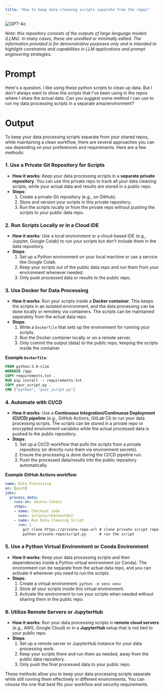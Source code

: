 ```yaml
---
title: "How to keep data cleaning scripts separate from the repos"
---
```

![GPT-4o](https://img.shields.io/badge/GPT--4o-3333FF?style=for-the-badge&logo=openai&logoColor=white)



*Note: this repository consists of the outputs of large language models (LLMs). In many cases, these are unedited or minimally edited. The information provided is for demonstrative purposes only and is intended to highlight constraints and capabilities in LLM applications and prompt engineering strategies.*


# Prompt

Here's a question. I like using these python scripts to clean up data. But I don't always want to show the scripts that I've been using in the repos where I share the actual data. Can you suggest some method I can use to run my data processing scripts in a separate area/environment?

# Output

To keep your data processing scripts separate from your shared repos, while maintaining a clean workflow, there are several approaches you can use depending on your preferences and requirements. Here are a few methods:

### 1. **Use a Private Git Repository for Scripts**
   - **How it works**: Keep your data processing scripts in a **separate private repository**. You can use this private repo to track all your data cleaning scripts, while your actual data and results are stored in a public repo.
   - **Steps**:
     1. Create a private Git repository (e.g., on GitHub).
     2. Store and version your scripts in this private repository.
     3. Run the scripts locally or from the private repo without pushing the scripts to your public data repo.

### 2. **Run Scripts Locally or in a Cloud IDE**
   - **How it works**: Use a local environment or a cloud-based IDE (e.g., Jupyter, Google Colab) to run your scripts but don't include them in the data repository.
   - **Steps**:
     1. Set up a Python environment on your local machine or use a service like Google Colab.
     2. Keep your scripts out of the public data repo and run them from your environment whenever needed.
     3. Only push processed data or results to the public repo.

### 3. **Use Docker for Data Processing**
   - **How it works**: Run your scripts inside a **Docker container**. This keeps the scripts in an isolated environment, and the data processing can be done locally or remotely via containers. The scripts can be maintained separately from the actual data repo.
   - **Steps**:
     1. Write a `Dockerfile` that sets up the environment for running your scripts.
     2. Run the Docker container locally or on a remote server.
     3. Only commit the output (data) to the public repo, keeping the scripts inside the container.

   **Example `Dockerfile`:**
   ```dockerfile
   FROM python:3.9-slim
   WORKDIR /app
   COPY requirements.txt .
   RUN pip install -r requirements.txt
   COPY your_script.py .
   CMD ["python", "your_script.py"]
   ```

### 4. **Automate with CI/CD**
   - **How it works**: Use a **Continuous Integration/Continuous Deployment (CI/CD) pipeline** (e.g., GitHub Actions, GitLab CI) to run your data processing scripts. The scripts can be stored in a private repo or encrypted environment variables while the actual processed data is pushed to the public repository.
   - **Steps**:
     1. Set up a CI/CD workflow that pulls the scripts from a private repository (or directly runs them via environment secrets).
     2. Ensure the processing is done during the CI/CD pipeline run.
     3. Push the processed data/results into the public repository automatically.
   
   **Example GitHub Actions workflow**:
   ```yaml
   name: Data Processing
   on: [push]
   jobs:
     process_data:
       runs-on: ubuntu-latest
       steps:
       - name: Checkout code
         uses: actions/checkout@v2
       - name: Run Data Cleaning Script
         run: |
           git clone https://private-repo-url # clone private script repo
           python private-repo/script.py      # run the script
   ```

### 5. **Use a Python Virtual Environment or Conda Environment**
   - **How it works**: Keep your data processing scripts and their dependencies inside a Python virtual environment (or Conda). The environment can be separate from the actual data repo, and you can activate it whenever you need to run the scripts.
   - **Steps**:
     1. Create a virtual environment: `python -m venv venv`
     2. Store all your scripts inside this virtual environment.
     3. Activate the environment to run your scripts when needed without sharing them in the public repo.

### 6. **Utilize Remote Servers or JupyterHub**
   - **How it works**: Run your data processing scripts in **remote cloud servers** (e.g., AWS, Google Cloud) or in a **JupyterHub** setup that is not tied to your public repo.
   - **Steps**:
     1. Set up a remote server or JupyterHub instance for your data processing work.
     2. Keep your scripts there and run them as needed, away from the public data repository.
     3. Only push the final processed data to your public repo.

These methods allow you to keep your data processing scripts separate while still running them effectively in different environments. You can choose the one that best fits your workflow and security requirements.

